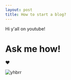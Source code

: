 ```yaml
---
layout: post
title: How to start a blog?
---
```


Hi y'all on youtube!

# Ask me how!
 ❤️

![yhbrr](https://c.tenor.com/CWgfFh7ozHkAAAAC/rick-astly-rick-rolled.gif)

